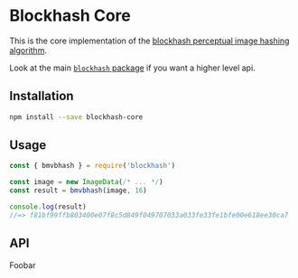 # Blockhash Core

This is the core implementation of the [blockhash perceptual image hashing algorithm](http://blockhash.io).

Look at the main [`blockhash` package](https://github.com/commonsmachinery/blockhash-js) if you want a higher level api.

## Installation

```sh
npm install --save blockhash-core
```

## Usage

```js
const { bmvbhash } = require('blockhash')

const image = new ImageData(/* ... */)
const result = bmvbhash(image, 16)

console.log(result)
//=> f81bf99ffb803400e07f8c5d849f049707033a033fe33fe1bfe00e618ee30ca7
```

## API

Foobar

